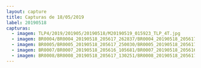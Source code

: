 ```yaml
---
layout: capture
title: Capturas de 18/05/2019
label: 20190518
capturas:
  - imagem: TLP4/2019/201905/20190518/M20190519_015923_TLP_4T.jpg
  - imagem: BR0004/BR0004_20190518_205617_262837/BR0004_20190518_205617_262837_stack_27_meteors.jpg
  - imagem: BR0005/BR0005_20190518_205617_250030/BR0005_20190518_205617_250030_stack_1_meteors.jpg
  - imagem: BR0007/BR0007_20190518_205616_105681/BR0007_20190518_205616_105681_stack_8_meteors.jpg
  - imagem: BR0008/BR0008_20190518_205617_130251/BR0008_20190518_205617_130251_stack_1_meteors.jpg
---
```

